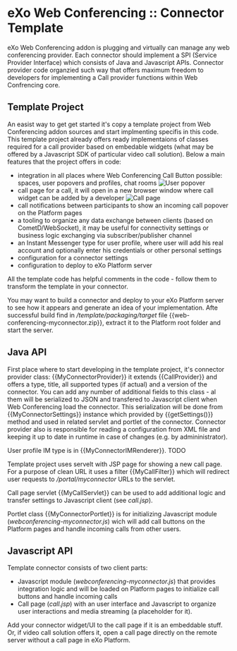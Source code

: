 # eXo Web Conferencing :: Connector Template

eXo Web Conferencing addon is plugging and virtually can manage any web conferencing provider. Each connector should implement a SPI (Service Provider Interface) which consists of Java and Javascript APIs. Connector provider code organzied such way that offers maximum freedom to developers for implementing a Call provider functions within Web Confrencing core.

## Template Project

An easist way to get get started it's copy a template project from Web Conferencing addon sources and start implmenting specifis in this code. This template project already offers ready implementaions of classes required for a call provider based on embedable widgets (what may be offered by a Javascript SDK of particular video call solution).
Below a main features that the project offers in code:
* integration in all places where Web Conferencing Call Button possible: spaces, user popovers and profiles, chat rooms
![User popover](https://raw.github.com/exo-addons/web-conferencing/master/documentation/template/user_popover.png)
* call page for a call, it will open in a new browser window where call widget can be added by a developer
![Call page](https://raw.github.com/exo-addons/web-conferencing/master/documentation/template/call_page_.png)
* call notifications between participants to show an incoming call popover on the Platform pages
* a tooling to organize any data exchange between clients (based on CometD/WebSocket), it may be useful for connectivity settings or business logic exchanging via subscriber/publisher channel
* an Instant Messenger type for user profile, where user will add his real account and optionally enter his credentials or other personal settings
* configuration for a connector settings
* configuration to deploy to eXo Platform server

All the template code has helpful comments in the code - follow them to transform the template in your connector.

You may want to build a connector and deploy to your eXo Platform server to see how it appears and generate an idea of your implementation. Afte successful build find in _/template/packaging/target_ file {{web-conferencing-myconnector.zip}}, extract it to the Platform root folder and start the server.

## Java API

First place where to start developing in the template project, it's connector provider class: {{MyConnectorProvider}} it extends {{CallProvider}} and offers a type, title, all supported types (if actual) and a version of the connector. You can add any number of additional fields to this class - al them will be serialized to JSON and transfered to Javascript client when Web Conferencing load the connector. This serialization will be done from {{MyConnectorSettings}} instance which provided by {{getSettings()}} method and used in related servlet and portlet of the connector. 
Connector provider also is responsible for reading a configuration from XML file and keeping it up to date in runtime in case of changes (e.g. by admininistrator).

User profile IM type is in {{MyConnectorIMRenderer}}. 
TODO

Template project uses servelt with JSP page for showing a new call page. For a purpose of clean URL it uses a filter {{MyCallFilter}} which will redirect user requests to _/portal/myconnector_ URLs to the servlet.

Call page servlet {{MyCallServlet}} can be used to add additional logic and transfer settings to Javascript client (see _call.jsp_).

Portlet class {{MyConnectorPortlet}} is for initializing Javascript module (_webconferencing-myconnector.js_) wich will add call buttons on the Platform pages and handle incoming calls from other users.

## Javascript API

Template connector consists of two client parts: 
* Javascript module (_webconferencing-myconnector.js_)  that provides integration logic and will be loaded on Platform pages to initialize call buttons and handle incoming calls
* Call page (_call.jsp_) with an user interface and Javascript to organize user interactions and media streaming (a placeholder for it).

Add your connector widget/UI to the call page if it is an embeddable stuff. Or, if video call solution offers it, open a call page directly on the remote server without a call page in eXo Platform.







